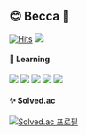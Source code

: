 <div>

  ## 😊 Becca 👋

  [![Hits](https://hits.seeyoufarm.com/api/count/incr/badge.svg?url=https%3A%2F%2Fgithub.com%2Fbecca4011&count_bg=%236737CE&title_bg=%23181717&icon=github.svg&icon_color=%23FFFFFF&title=Hits&edge_flat=false)](https://hits.seeyoufarm.com)
  <a href="https://becca-codingdiary.tistory.com/"><img src="https://img.shields.io/badge/Blog-FF8D8D?style=round-square"/></a>
  
  #### 🌱 Learning
  <img src="https://img.shields.io/badge/Python-3776AB?style=round-square&logo=Python&logoColor=white"/>
  <img src="https://img.shields.io/badge/Java-007396?style=round-square&logo=Java&logoColor=white"/>
  <img src="https://img.shields.io/badge/Spring Boot-6DB33F?style=round-square&logo=Spring Boot&logoColor=white"/>
  <img src="https://img.shields.io/badge/Vue.js-4FC08D?style=round-square&logo=Vue.js&logoColor=white"/>
  <img src="https://img.shields.io/badge/Figma-F24E1E?style=round-square&logo=Figma&logoColor=white"/>
  
  #### ✨ Solved.ac
  [![Solved.ac 프로필](http://mazassumnida.wtf/api/v2/generate_badge?boj=becca4011)](https://solved.ac/becca4011)
  
</div>

<!--
**becca4011/becca4011** is a ✨ _special_ ✨ repository because its `README.md` (this file) appears on your GitHub profile.

Here are some ideas to get you started:

- 🔭 I’m currently working on ...
- 🌱 I’m currently learning ...
- 👯 I’m looking to collaborate on ...
- 🤔 I’m looking for help with ...
- 💬 Ask me about ...
- 📫 How to reach me: ...
- 😄 Pronouns: ...
- ⚡ Fun fact: ...
-->
